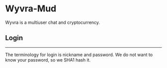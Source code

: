 Wyvra-Mud
=========

Wyvra is a multiuser chat and cryptocurrency.

## Login
--------
The terminology for login is nickname and password. We do not want to know your
password, so we SHA1 hash it.


